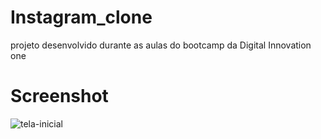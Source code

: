 # Instagram_clone

projeto desenvolvido durante as aulas do bootcamp da Digital Innovation one

# Screenshot

![tela-inicial](https://user-images.githubusercontent.com/12920246/93632670-176ac180-f9c4-11ea-9230-378b82d8a589.png)
